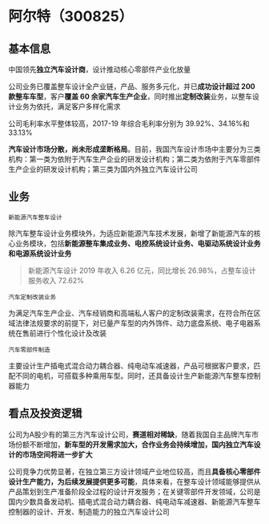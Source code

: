 # 阿尔特（300825）

## 基本信息

中国领先**独立汽车设计商**，设计推动核心零部件产业化放量

公司业务已覆盖整车设计全产业链，产品、服务多元化，并已**成功设计超过 200 款整车车型**，客户**覆盖 60 余家汽车生产企业**，同时推出**定制改装**业务，以整车设计业务为依托，满足客户多样化需求

公司毛利率水平整体较高，2017-19 年综合毛利率分别为 39.92%、34.16%和 33.13%

**汽车设计市场分散，尚未形成垄断格局**。目前，我国汽车设计市场中主要分为三类机构：第一类为依附于汽车生产企业的研发设计机构；第二类为依附于汽车零部件生产企业的研发设计机构；第三类为国内外独立汽车设计公司

## 业务

`新能源汽车整车设计`

除汽车整车设计业务模块外，为适应新能源汽车技术发展，新增了新能源汽车的核心业务模块，包括**新能源整车集成业务、电控系统设计业务、电驱动系统设计业务和电源系统设计业务**

> 新能源汽车设计 2019 年收入 6.26 亿元，同比增长 26.98%，占整车设计服务收入 72.62%

`汽车定制改装业务`

为满足汽车生产企业、汽车经销商和高端私人客户的定制改装需求，在符合所在区域法律法规要求的前提下，对已量产车型的内外饰件、动力底盘系统、电子电器系统在售前进行个性化设计及改装

`汽车零部件制造`

主要设计生产插电式混合动力耦合器、纯电动车减速器，产品可根据客户要求，匹配不同的电机，可搭载多种乘用车型。同时，还具备设计生产新能源汽车整车控制器能力

## 看点及投资逻辑

公司为A股少有的第三方汽车设计公司，**赛道相对稀缺**，随着我国自主品牌汽车市场份额不断增加，**新车型的开发需求加大，合作业务会持续增加，国内独立汽车设计的市场空间将进一步扩大**

公司竞争力优势显著，在独立第三方设计领域产业地位较高，而且**具备核心零部件设计生产能力，为后续发展提供更多可能**，具体来看，在整车设计领域能够提供从产品策划到生产准备阶段全过程的设计开发服务；在关键零部件开发领域，公司是国内少数具备发动机、插电式混合动力耦合器、纯电动车减速器、新能源汽车整车控制器的设计、开发、制造能力的独立汽车设计公司